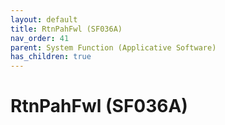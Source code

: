 ```yaml
---
layout: default
title: RtnPahFwl (SF036A)
nav_order: 41
parent: System Function (Applicative Software)
has_children: true
---
```

# RtnPahFwl (SF036A)
